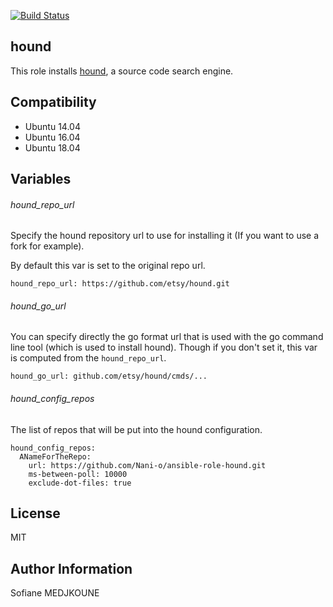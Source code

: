 [![Build Status](https://travis-ci.org/Nani-o/ansible-role-hound.svg?branch=master)](https://travis-ci.org/Nani-o/ansible-role-hound)

hound
-----

This role installs [hound](https://github.com/etsy/hound), a source code search engine.

Compatibility
-------------

- Ubuntu 14.04
- Ubuntu 16.04
- Ubuntu 18.04

Variables
---------

###### hound_repo_url

Specify the hound repository url to use for installing it (If you want to use a fork for example).

By default this var is set to the original repo url.

```
hound_repo_url: https://github.com/etsy/hound.git
```

###### hound_go_url

You can specify directly the go format url that is used with the go command line tool (which is used to install hound). Though if you don't set it, this var is computed from the `hound_repo_url`.

```
hound_go_url: github.com/etsy/hound/cmds/...
```

###### hound_config_repos

The list of repos that will be put into the hound configuration.

```
hound_config_repos:
  ANameForTheRepo:
    url: https://github.com/Nani-o/ansible-role-hound.git
    ms-between-poll: 10000
    exclude-dot-files: true
```

License
-------

MIT

Author Information
------------------

Sofiane MEDJKOUNE
